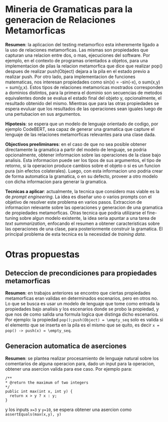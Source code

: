# Mineria de Gramaticas para la generacion de Relaciones Metamorficas

**Resumen**: la aplicacion del testing metamorfico esta inheremente ligado a la uso de relaciones metamorficas. Las mismas son propiedades que capturan una relacion entre dos, o mas, ejecuciones del software. Por ejemplo, en el contexto de programas orientados a objetos, para una implementacion de pilas la relacion metamorfica que dice que realizar pop() despues de realizar push(Object) dejara a la pila en el estado previo a realizar push. Por otro lado, para implementacion de funciones matematicas, nos interesan propiedades como sin(x) = -sin(-x), o sum(x,y) = sum(y,x). Estos tipos de relaciones metamoricas mostrados corresponden a dominios distintos, para la primera el dominio son secuencias de metodos equivalentes donde se evalua el estado final del objeto y, opcionalmente, el resultado obtenido del mismo. Mientras que para las otras propiedades se espera evuluar que los resultados de las operaciones sean iguales luego de una pertubacion en sus argumentos.

**Hipotesis**: se espera que un modelo de lenguaje orientado de codigo, por ejemplo CodeBERT, sea capaz de generar una gramatica que capture el lenguaje de las relaciones metamorficas relevantes para una clase dada.

**Objectivos preeliminares**: en el caso de que no sea posible obtener directamente la gramatica a partir del modelo de lenguaje, se podria opcionalmente, obtener informacion sobre las operaciones de la clase bajo analisis. Esta informacion puede ser los tipos de sus argumentos, el tipo de retorno, si la operacion produce cambios sobre el objeto o si es un funcion pura (sin efectos colaterales). Luego, con esta informacion uno podria crear de forma automatica la gramatica, o en su defecto, proveer a otro modelo con dicha informacion para generar la gramatica.

**Tecnicas a aplicar**: actualmente, la tecnica que considero mas viable es la de *prompt engineering*. La idea es diseñar uno o varios prompts con el objetivo de resolver este problema en varios pasos. Extraccion de informacion relevante sobre las operaciones y generacion de una gramatica de propiedades metamorficas. Otras tecnica que podria utilizarse el fine-tuning sobre algun modelo existente, la idea seria apuntar a una tarea de *text summarization*, enfocando el resumen a obtener caracteristicas sobre las operaciones de una clase, para posteriormente construir la gramatica. El principal problema de esta tecnica es la necesidad de *training data*.

# Otras propuestas

## Deteccion de precondiciones para propiedades metamorficas

**Resumen**: en trabajos anteriores se encontro que ciertas propiedades metamorficas eran validas en determinados escenarios, pero en otros no. Lo que se busca es usar un modelo de lenguaje que tome como entrada la propiedades bajo analisis y los escenarios donde se probo la propiedad, y que nos de como salida una formula logica que distinga dicho escenarios. Por ejemplo: la propiedad `pop();push(Object) = \empty_seq` solo es valida si el elemento que se inserta en la pila es el mismo que se quito, es decir `x = pop() -> push(x) = \empty_seq`.

## Generacion automatica de aserciones

**Resumen**: se plantea realizar procesamiento de lenguaje natural sobre los comentarios de alguna operacion para, dado un input para la operacion, obtener una asercion valida para ese caso. Por ejemplo para:
```
/**
* @return the maximum of two integers
*/
public int max(int x, int y) {
  return x > y ? x : y;
}
```
y los inputs `x=3` y `y=10`, se espera obtener una asercion como `assertEquals(max(x,y), y)`
